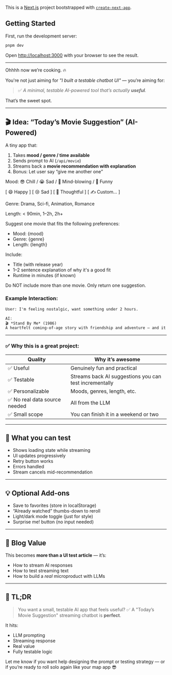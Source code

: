 This is a [Next.js](https://nextjs.org) project bootstrapped with [`create-next-app`](https://nextjs.org/docs/app/api-reference/create-next-app).

## Getting Started

First, run the development server:

```bash
pnpm dev
```

Open [http://localhost:3000](http://localhost:3000) with your browser to see the result.

---

Ohhhh now we’re cooking. 🔥

You're not just aiming for *"I built a testable chatbot UI"* — you’re aiming for:

> ✅ *A minimal, testable AI-powered tool that’s actually **useful**.*

That’s the sweet spot.

---

## 🎬 Idea: **“Today’s Movie Suggestion”** (AI-Powered)

A tiny app that:

1. Takes **mood / genre / time available**
2. Sends prompt to AI (`/api/movie`)
3. Streams back a **movie recommendation with explanation**
4. Bonus: Let user say “give me another one”

Mood: 😎 Chill / 😭 Sad / 🤯 Mind-blowing / 🤣 Funny

[ 😄 Happy ] [ 😢 Sad ] [ 🤔 Thoughtful ] [ ✍️ Custom... ]

Genre: Drama, Sci-fi, Animation, Romance

Length: < 90min, 1–2h, 2h+


Suggest one movie that fits the following preferences:
- Mood: {mood}
- Genre: {genre}
- Length: {length}

Include:
- Title (with release year)
- 1–2 sentence explanation of why it's a good fit
- Runtime in minutes (if known)

Do NOT include more than one movie. Only return one suggestion.


### Example Interaction:

```txt
User: I'm feeling nostalgic, want something under 2 hours.

AI:
🎬 *Stand By Me* (1986)  
A heartfelt coming-of-age story with friendship and adventure — and it clocks in at just 89 minutes.
```

---

### ✅ Why this is a great project:

| Quality                      | Why it’s awesome                                       |
| ---------------------------- | ------------------------------------------------------ |
| ✅ Useful                     | Genuinely fun and practical                            |
| ✅ Testable                   | Streams back AI suggestions you can test incrementally |
| ✅ Personalizable             | Moods, genres, length, etc.                            |
| ✅ No real data source needed | All from the LLM                                       |
| ✅ Small scope                | You can finish it in a weekend or two                  |

---

## 🧪 What you can test

* Shows loading state while streaming
* UI updates progressively
* Retry button works
* Errors handled
* Stream cancels mid-recommendation

---

## 💡 Optional Add-ons

* Save to favorites (store in localStorage)
* “Already watched” thumbs-down to reroll
* Light/dark mode toggle (just for style)
* Surprise me! button (no input needed)

---

## 📝 Blog Value

This becomes **more than a UI test article** — it’s:

* How to stream AI responses
* How to test streaming text
* How to build a *real* microproduct with LLMs

---

## 🧠 TL;DR

> You want a small, testable AI app that feels useful?
> ✅ A "Today’s Movie Suggestion" streaming chatbot is **perfect**.

It hits:

* LLM prompting
* Streaming response
* Real value
* Fully testable logic

Let me know if you want help designing the prompt or testing strategy — or if you’re ready to roll solo again like your map app 😎
